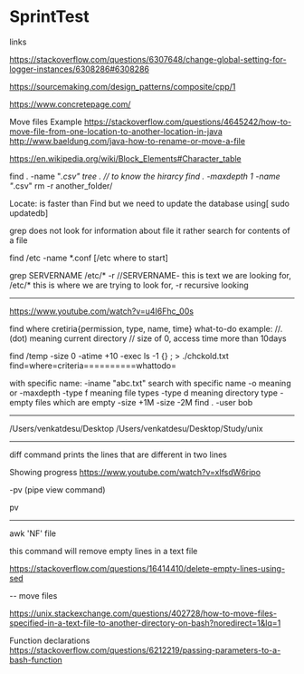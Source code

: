 # SprintTest

links

https://stackoverflow.com/questions/6307648/change-global-setting-for-logger-instances/6308286#6308286

https://sourcemaking.com/design_patterns/composite/cpp/1

https://www.concretepage.com/

Move files Example
https://stackoverflow.com/questions/4645242/how-to-move-file-from-one-location-to-another-location-in-java
http://www.baeldung.com/java-how-to-rename-or-move-a-file

https://en.wikipedia.org/wiki/Block_Elements#Character_table



find . -name "*.csv" 
tree . // to know the hirarcy
find . -maxdepth 1 -name "*.csv"
rm -r another_folder/

Locate: is faster than Find but we need to update the database using[ sudo updatedb]

grep does not look for information about file it rather search for contents of a file 

find /etc -name *.conf
[/etc where to start]

grep SERVERNAME /etc/* -r   //SERVERNAME- this is text we are looking for, /etc/* this is where we are trying to look for, -r recursive looking

---
https://www.youtube.com/watch?v=u4I6Fhc_00s

find where cretiria{permission, type, name, time} what-to-do
 example: //.(dot) meaning current directory // size of 0, access time more than 10days
 
find /temp -size 0 -atime +10 -exec ls -1 {} \; > ./chckold.txt
find=where=criteria==========whattodo=

with specific name:
-iname  "abc.txt" search with specific name
-o meaning or
-maxdepth
-type f meaning file types
-type d meaning directory type
-empty files which are empty
-size  +1M -size -2M
find . -user bob

---
/Users/venkatdesu/Desktop
/Users/venkatdesu/Desktop/Study/unix


----

diff command prints the lines that are different in two lines


Showing progress
https://www.youtube.com/watch?v=xIfsdW6ripo

-pv (pipe view command)

pv 

----

awk 'NF' file

this command will remove empty lines in a text file 

https://stackoverflow.com/questions/16414410/delete-empty-lines-using-sed


--
move files

https://unix.stackexchange.com/questions/402728/how-to-move-files-specified-in-a-text-file-to-another-directory-on-bash?noredirect=1&lq=1


Function declarations
https://stackoverflow.com/questions/6212219/passing-parameters-to-a-bash-function
